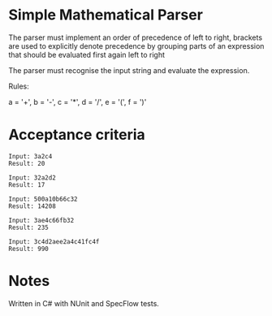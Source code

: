 Simple Mathematical Parser
===================

The parser must implement an order of precedence of left to right, brackets are used to explicitly denote precedence by grouping parts of an expression that should be evaluated first again left to right

The parser must recognise the input string and evaluate the expression.

Rules:

a = '+', b = '-', c = '*', d = '/', e = '(', f = ')'

# Acceptance criteria

```
Input: 3a2c4
Result: 20

Input: 32a2d2
Result: 17

Input: 500a10b66c32
Result: 14208

Input: 3ae4c66fb32
Result: 235

Input: 3c4d2aee2a4c41fc4f
Result: 990

```

# Notes

Written in C# with NUnit and SpecFlow tests. 
